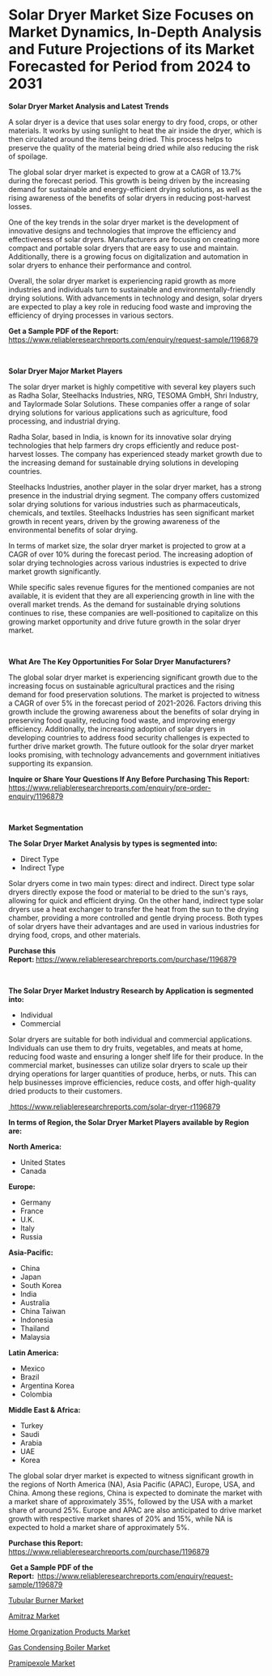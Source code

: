 <p><h1>Solar Dryer Market Size Focuses on Market Dynamics, In-Depth Analysis and Future Projections of its Market Forecasted for Period from 2024 to 2031</h1></p><p><strong>Solar Dryer Market Analysis and Latest Trends</strong></p>
<p><p>A solar dryer is a device that uses solar energy to dry food, crops, or other materials. It works by using sunlight to heat the air inside the dryer, which is then circulated around the items being dried. This process helps to preserve the quality of the material being dried while also reducing the risk of spoilage.</p><p>The global solar dryer market is expected to grow at a CAGR of 13.7% during the forecast period. This growth is being driven by the increasing demand for sustainable and energy-efficient drying solutions, as well as the rising awareness of the benefits of solar dryers in reducing post-harvest losses.</p><p>One of the key trends in the solar dryer market is the development of innovative designs and technologies that improve the efficiency and effectiveness of solar dryers. Manufacturers are focusing on creating more compact and portable solar dryers that are easy to use and maintain. Additionally, there is a growing focus on digitalization and automation in solar dryers to enhance their performance and control.</p><p>Overall, the solar dryer market is experiencing rapid growth as more industries and individuals turn to sustainable and environmentally-friendly drying solutions. With advancements in technology and design, solar dryers are expected to play a key role in reducing food waste and improving the efficiency of drying processes in various sectors.</p></p>
<p><strong>Get a Sample PDF of the Report:&nbsp;</strong> <a href="https://www.reliableresearchreports.com/enquiry/request-sample/1196879">https://www.reliableresearchreports.com/enquiry/request-sample/1196879</a></p>
<p>&nbsp;</p>
<p><strong>Solar Dryer Major Market Players</strong></p>
<p><p>The solar dryer market is highly competitive with several key players such as Radha Solar, Steelhacks Industries, NRG, TESOMA GmbH, Shri Industry, and Taylormade Solar Solutions. These companies offer a range of solar drying solutions for various applications such as agriculture, food processing, and industrial drying.</p><p>Radha Solar, based in India, is known for its innovative solar drying technologies that help farmers dry crops efficiently and reduce post-harvest losses. The company has experienced steady market growth due to the increasing demand for sustainable drying solutions in developing countries.</p><p>Steelhacks Industries, another player in the solar dryer market, has a strong presence in the industrial drying segment. The company offers customized solar drying solutions for various industries such as pharmaceuticals, chemicals, and textiles. Steelhacks Industries has seen significant market growth in recent years, driven by the growing awareness of the environmental benefits of solar drying.</p><p>In terms of market size, the solar dryer market is projected to grow at a CAGR of over 10% during the forecast period. The increasing adoption of solar drying technologies across various industries is expected to drive market growth significantly.</p><p>While specific sales revenue figures for the mentioned companies are not available, it is evident that they are all experiencing growth in line with the overall market trends. As the demand for sustainable drying solutions continues to rise, these companies are well-positioned to capitalize on this growing market opportunity and drive future growth in the solar dryer market.</p></p>
<p>&nbsp;</p>
<p><strong>What Are The Key Opportunities For Solar Dryer Manufacturers?</strong></p>
<p><p>The global solar dryer market is experiencing significant growth due to the increasing focus on sustainable agricultural practices and the rising demand for food preservation solutions. The market is projected to witness a CAGR of over 5% in the forecast period of 2021-2026. Factors driving this growth include the growing awareness about the benefits of solar drying in preserving food quality, reducing food waste, and improving energy efficiency. Additionally, the increasing adoption of solar dryers in developing countries to address food security challenges is expected to further drive market growth. The future outlook for the solar dryer market looks promising, with technology advancements and government initiatives supporting its expansion.</p></p>
<p><strong>Inquire or Share Your Questions If Any Before Purchasing This Report:</strong> <a href="https://www.reliableresearchreports.com/enquiry/pre-order-enquiry/1196879">https://www.reliableresearchreports.com/enquiry/pre-order-enquiry/1196879</a></p>
<p>&nbsp;</p>
<p><strong>Market Segmentation</strong></p>
<p><strong>The Solar Dryer Market Analysis by types is segmented into:</strong></p>
<p><ul><li>Direct Type</li><li>Indirect Type</li></ul></p>
<p><p>Solar dryers come in two main types: direct and indirect. Direct type solar dryers directly expose the food or material to be dried to the sun's rays, allowing for quick and efficient drying. On the other hand, indirect type solar dryers use a heat exchanger to transfer the heat from the sun to the drying chamber, providing a more controlled and gentle drying process. Both types of solar dryers have their advantages and are used in various industries for drying food, crops, and other materials.</p></p>
<p><strong>Purchase this Report:&nbsp;</strong><a href="https://www.reliableresearchreports.com/purchase/1196879">https://www.reliableresearchreports.com/purchase/1196879</a></p>
<p>&nbsp;</p>
<p><strong>The Solar Dryer Market Industry Research by Application is segmented into:</strong></p>
<p><ul><li>Individual</li><li>Commercial</li></ul></p>
<p><p>Solar dryers are suitable for both individual and commercial applications. Individuals can use them to dry fruits, vegetables, and meats at home, reducing food waste and ensuring a longer shelf life for their produce. In the commercial market, businesses can utilize solar dryers to scale up their drying operations for larger quantities of produce, herbs, or nuts. This can help businesses improve efficiencies, reduce costs, and offer high-quality dried products to their customers.</p></p>
<p><a href="https://www.reliableresearchreports.com/solar-dryer-r1196879">&nbsp;https://www.reliableresearchreports.com/solar-dryer-r1196879</a></p>
<p><strong>In terms of Region, the Solar Dryer Market Players available by Region are:</strong></p>
<p>
    <p> <strong> North America: </strong>
        <ul>
            <li>United States</li>
            <li>Canada</li>
        </ul>
        </p> 
    <p> <strong> Europe: </strong>
        <ul>
            <li>Germany</li>
            <li>France</li>
            <li>U.K.</li>
            <li>Italy</li>
            <li>Russia</li>
        </ul>
        </p> 
    <p> <strong> Asia-Pacific: </strong>
        <ul>
            <li>China</li>
            <li>Japan</li>
            <li>South Korea</li>
            <li>India</li>
            <li>Australia</li>
            <li>China Taiwan</li>
            <li>Indonesia</li>
            <li>Thailand</li>
            <li>Malaysia</li>
        </ul>
        </p> 
    <p> <strong> Latin America: </strong>
        <ul>
            <li>Mexico</li>
            <li>Brazil</li>
            <li>Argentina Korea</li>
            <li>Colombia</li>
        </ul>
        </p> 
    <p> <strong> Middle East & Africa: </strong>
        <ul>
            <li>Turkey</li>
            <li>Saudi</li>
            <li>Arabia</li>
            <li>UAE</li>
            <li>Korea</li>
        </ul>
    </p>
    </p>
<p><p>The global solar dryer market is expected to witness significant growth in the regions of North America (NA), Asia Pacific (APAC), Europe, USA, and China. Among these regions, China is expected to dominate the market with a market share of approximately 35%, followed by the USA with a market share of around 25%. Europe and APAC are also anticipated to drive market growth with respective market shares of 20% and 15%, while NA is expected to hold a market share of approximately 5%.</p></p>
<p><strong>Purchase this Report: </strong><a href="https://www.reliableresearchreports.com/purchase/1196879">https://www.reliableresearchreports.com/purchase/1196879</a></p>
<p>&nbsp;<strong>Get a Sample PDF of the Report:&nbsp;&nbsp;</strong><a href="https://www.reliableresearchreports.com/enquiry/request-sample/1196879">https://www.reliableresearchreports.com/enquiry/request-sample/1196879</a></p>
<p><strong></strong></p>
<p><p><a href="https://github.com/fiixsa/Market-Research-Report-List-2/blob/main/tubular-burner-market.md">Tubular Burner Market</a></p><p><a href="https://issuu.com/reportprime-2/docs/amitraz-market-size-2030.pptx">Amitraz Market</a></p><p><a href="https://www.linkedin.com/pulse/home-organization-products-market-size-trends-complete-industry-hlvff?trackingId=PZd2h2qzo4r1zFqvMmmaTw%3D%3D">Home Organization Products Market</a></p><p><a href="https://github.com/cecuraprangm/Market-Research-Report-List-2/blob/main/gas-condensing-boiler-market.md">Gas Condensing Boiler Market</a></p><p><a href="https://issuu.com/reportprime-2/docs/pramipexole-market-size-2030.pptx">Pramipexole Market</a></p></p>